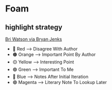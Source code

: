# Foam

## highlight strategy

[Bri Watson via Bryan Jenks](https://publish.obsidian.md/bryan-jenks/Z/Tag+Taxonomy)

- 🔴️ Red --> Disagree With Author
- 🟠️ Orange --> Important Point By Author
- 🟡️ Yellow --> Interesting Point
- 🟢️ Green --> Important To Me
- 🔵️ Blue --> Notes After Initial Iteration
- 🟣️ Magenta --> Literary Note To Lookup Later
